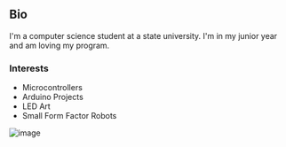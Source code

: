 ## Bio ##
I'm a computer science student at a state university. I'm in my junior year and am loving my program.

### Interests ###
* Microcontrollers
* Arduino Projects
* LED Art
* Small Form Factor Robots

![image](https://www.google.com/url?sa=i&source=images&cd=&cad=rja&uact=8&ved=2ahUKEwiAvN2tlrDgAhVhwMQHHZmeB2IQjRx6BAgBEAU&url=https%3A%2F%2Fwww.ippawards.com%2F2018-winners-abstract%2F&psig=AOvVaw1lOjs0Zg-Y4D_hYt-kUEo5&ust=1549854020793055)
